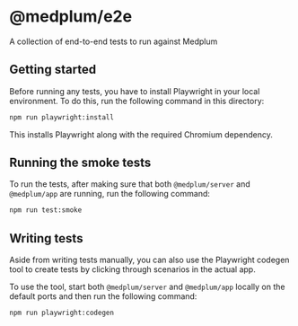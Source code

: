 # @medplum/e2e

A collection of end-to-end tests to run against Medplum

## Getting started

Before running any tests, you have to install Playwright in your local environment. To do this, run the following command in this directory:

```bash
npm run playwright:install
```

This installs Playwright along with the required Chromium dependency.

## Running the smoke tests

To run the tests, after making sure that both `@medplum/server` and `@medplum/app` are running, run the following command:

```bash
npm run test:smoke
```

## Writing tests

Aside from writing tests manually, you can also use the Playwright codegen tool to create tests by clicking through scenarios in the actual app.

To use the tool, start both `@medplum/server` and `@medplum/app` locally on the default ports and then run the following command:

```bash
npm run playwright:codegen
```

